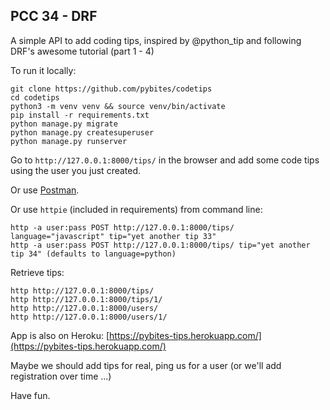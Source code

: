 ## PCC 34 - DRF

A simple API to add coding tips, inspired by @python_tip and following DRF's awesome tutorial (part 1 - 4)

To run it locally:

	git clone https://github.com/pybites/codetips
	cd codetips
	python3 -m venv venv && source venv/bin/activate
	pip install -r requirements.txt
	python manage.py migrate
	python manage.py createsuperuser
	python manage.py runserver

Go to `http://127.0.0.1:8000/tips/` in the browser and add some code tips using the user you just created.

Or use [Postman](https://www.getpostman.com/).

Or use `httpie` (included in requirements) from command line:

	http -a user:pass POST http://127.0.0.1:8000/tips/ language="javascript" tip="yet another tip 33" 
	http -a user:pass POST http://127.0.0.1:8000/tips/ tip="yet another tip 34" (defaults to language=python)

Retrieve tips:

	http http://127.0.0.1:8000/tips/
	http http://127.0.0.1:8000/tips/1/
	http http://127.0.0.1:8000/users/
	http http://127.0.0.1:8000/users/1/

App is also on Heroku: [https://pybites-tips.herokuapp.com/](https://pybites-tips.herokuapp.com/)

Maybe we should add tips for real, ping us for a user (or we'll add registration over time ...)

Have fun.
